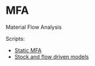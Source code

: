# MFA
Material Flow Analysis

Scripts:
- [Static MFA](./notebooks/01_static_MFA.ipynb)
- [Stock and flow driven models](./notebooks/02_stock_flow_model.ipynb)

